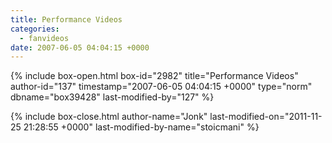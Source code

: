 ```yaml
---
title: Performance Videos
categories:
  - fanvideos
date: 2007-06-05 04:04:15 +0000
---
```

{% include box-open.html box-id="2982" title="Performance Videos" author-id="137" timestamp="2007-06-05 04:04:15 +0000" type="norm" dbname="box39428" last-modified-by="127" %}

{% include box-close.html author-name="Jonk" last-modified-on="2011-11-25 21:28:55 +0000" last-modified-by-name="stoicmani" %}
